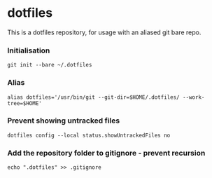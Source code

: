 # dotfiles
This is a dotfiles repository, for usage with an aliased git bare repo.

### Initialisation
`git init --bare ~/.dotfiles`

### Alias
`alias dotfiles='/usr/bin/git --git-dir=$HOME/.dotfiles/ --work-tree=$HOME'`

### Prevent showing untracked files
`dotfiles config --local status.showUntrackedFiles no`

### Add the repository folder to gitignore - prevent recursion
`echo ".dotfiles" >> .gitignore`
